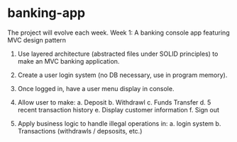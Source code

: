 # banking-app

The project will evolve each week.
Week 1: A banking console app featuring MVC design pattern

1. Use layered architecture (abstracted files under SOLID principles) to make an MVC banking application.

2. Create a user login system (no DB necessary, use in program memory).

3. Once logged in, have a user menu display in console.

4. Allow user to make:
a. Deposit
b. Withdrawl
c. Funds Transfer
d. 5 recent transaction history
e. Display customer information
f. Sign out

5. Apply business logic to handle illegal operations in:
a. login system
b. Transactions (withdrawls /
depsosits, etc.)
